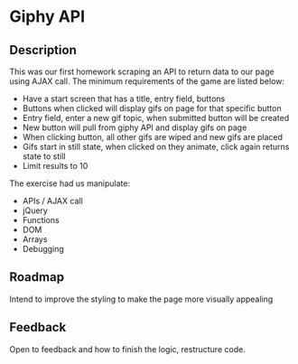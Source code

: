 # Giphy API

## Description
This was our first homework scraping an API to return data to our page using AJAX call. The minimum requirements of the game are listed below:
* Have a start screen that has a title, entry field, buttons
* Buttons when clicked will display gifs on page for that specific button
* Entry field, enter a new gif topic, when submitted button will be created
* New button will pull from giphy API and display gifs on page
* When clicking button, all other gifs are wiped and new gifs are placed 
* Gifs start in still state, when clicked on they animate, click again returns state to still
* Limit results to 10

The exercise had us manipulate:
* APIs / AJAX call
* jQuery
* Functions
* DOM
* Arrays
* Debugging

## Roadmap
Intend to improve the styling to make the page more visually appealing

## Feedback
Open to feedback and how to finish the logic, restructure code. 
